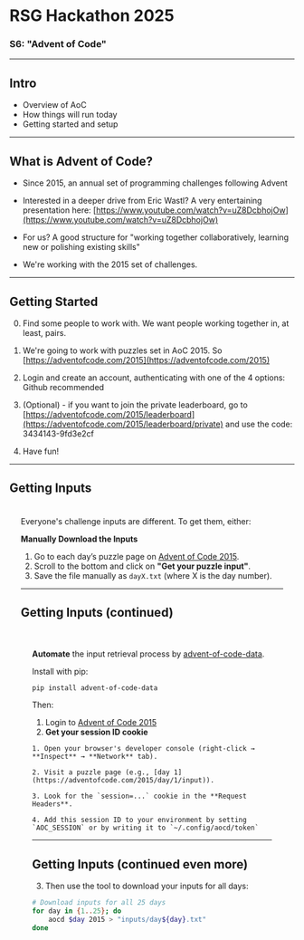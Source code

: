 # RSG Hackathon 2025
### S6: "Advent of Code"

---

## Intro

- Overview of AoC
- How things will run today
- Getting started and setup

---

## What is Advent of Code?

- Since 2015, an annual set of programming challenges following Advent

- Interested in a deeper drive from Eric Wastl? A very entertaining presentation here: [https://www.youtube.com/watch?v=uZ8DcbhojOw](https://www.youtube.com/watch?v=uZ8DcbhojOw)

- For us? A good structure for "working together collaboratively, learning new or polishing existing skills"

- We're working with the 2015 set of challenges.

---

## Getting Started

0. Find some people to work with. We want people working together in, at least, pairs.

1. We're going to work with puzzles set in AoC 2015. So [https://adventofcode.com/2015](https://adventofcode.com/2015)

2. Login and create an account, authenticating with one of the 4 options: Github recommended

3. (Optional) - if you want to join the private leaderboard, go to [https://adventofcode.com/2015/leaderboard](https://adventofcode.com/2015/leaderboard/private) and use the code: 3434143-9fd3e2cf

4. Have fun!

---

## Getting Inputs

<div style="text-align: left; padding: 20px;">
Everyone's challenge inputs are different. To get them, either:

**Manually Download the Inputs**

1. Go to each day’s puzzle page on [Advent of Code 2015](https://adventofcode.com/2015).
2. Scroll to the bottom and click on **"Get your puzzle input"**.
3. Save the file manually as `dayX.txt` (where X is the day number).

---

## Getting Inputs (continued)

<div style="text-align: left; padding: 20px;">

**Automate** the input retrieval process by [advent-of-code-data](https://github.com/wimglenn/advent-of-code-data).

Install with pip:

```bash
pip install advent-of-code-data
```

Then:
1. Login to [Advent of Code 2015](https://adventofcode.com/2015)
2. **Get your session ID cookie**

```
1. Open your browser's developer console (right-click → **Inspect** → **Network** tab).

2. Visit a puzzle page (e.g., [day 1](https://adventofcode.com/2015/day/1/input)).

3. Look for the `session=...` cookie in the **Request Headers**.

4. Add this session ID to your environment by setting `AOC_SESSION` or by writing it to `~/.config/aocd/token`
```

---

## Getting Inputs (continued even more)


3. Then use the tool to download your inputs for all days:

```bash
# Download inputs for all 25 days
for day in {1..25}; do
    aocd $day 2015 > "inputs/day${day}.txt"
done
```
